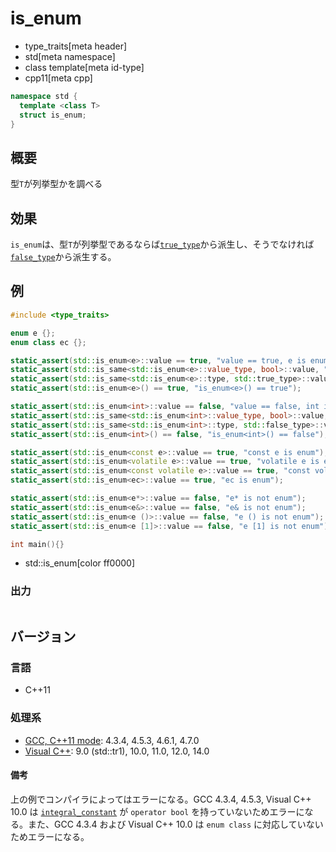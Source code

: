 # is_enum
* type_traits[meta header]
* std[meta namespace]
* class template[meta id-type]
* cpp11[meta cpp]

```cpp
namespace std {
  template <class T>
  struct is_enum;
}
```

## 概要
型`T`が列挙型かを調べる


## 効果
`is_enum`は、型`T`が列挙型であるならば[`true_type`](true_type.md)から派生し、そうでなければ[`false_type`](false_type.md)から派生する。


## 例
```cpp
#include <type_traits>

enum e {};
enum class ec {};

static_assert(std::is_enum<e>::value == true, "value == true, e is enum");
static_assert(std::is_same<std::is_enum<e>::value_type, bool>::value, "value_type == bool");
static_assert(std::is_same<std::is_enum<e>::type, std::true_type>::value, "type == true_type");
static_assert(std::is_enum<e>() == true, "is_enum<e>() == true");

static_assert(std::is_enum<int>::value == false, "value == false, int is not enum");
static_assert(std::is_same<std::is_enum<int>::value_type, bool>::value, "value_type == bool");
static_assert(std::is_same<std::is_enum<int>::type, std::false_type>::value, "type == false_type");
static_assert(std::is_enum<int>() == false, "is_enum<int>() == false");

static_assert(std::is_enum<const e>::value == true, "const e is enum");
static_assert(std::is_enum<volatile e>::value == true, "volatile e is enum");
static_assert(std::is_enum<const volatile e>::value == true, "const volatile e is enum");
static_assert(std::is_enum<ec>::value == true, "ec is enum");

static_assert(std::is_enum<e*>::value == false, "e* is not enum");
static_assert(std::is_enum<e&>::value == false, "e& is not enum");
static_assert(std::is_enum<e ()>::value == false, "e () is not enum");
static_assert(std::is_enum<e [1]>::value == false, "e [1] is not enum");

int main(){}
```
* std::is_enum[color ff0000]

### 出力
```
```

## バージョン
### 言語
- C++11

### 処理系
- [GCC, C++11 mode](/implementation.md#gcc): 4.3.4, 4.5.3, 4.6.1, 4.7.0
- [Visual C++](/implementation.md#visual_cpp): 9.0 (std::tr1), 10.0, 11.0, 12.0, 14.0

#### 備考
上の例でコンパイラによってはエラーになる。GCC 4.3.4, 4.5.3, Visual C++ 10.0 は [`integral_constant`](integral_constant.md) が `operator bool` を持っていないためエラーになる。また、GCC 4.3.4 および Visual C++ 10.0 は `enum class` に対応していないためエラーになる。


